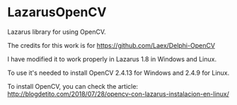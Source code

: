 # LazarusOpenCV

Lazarus library for using OpenCV.

The credits for this work is for https://github.com/Laex/Delphi-OpenCV

I have modified it to work properly in Lazarus 1.8 in Windows and Linux.

To use it's needed to install OpenCV 2.4.13 for Windows and 2.4.9 for Linux.

To install OpenCV, you can check the article: http://blogdetito.com/2018/07/28/opencv-con-lazarus-instalacion-en-linux/
